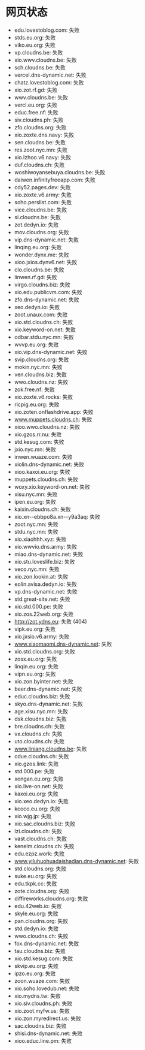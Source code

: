 # 网页状态
- edu.lovestoblog.com: 失败
- stds.eu.org: 失败
- viko.eu.org: 失败
- vp.cloudns.be: 失败
- xio.wwv.cloudns.be: 失败
- sch.cloudns.be: 失败
- vercel.dns-dynamic.net: 失败
- chatz.lovestoblog.com: 失败
- xio.zot.rf.gd: 失败
- wwv.cloudns.be: 失败
- vercl.eu.org: 失败
- educ.free.nf: 失败
- siv.cloudns.ph: 失败
- zfo.cloudns.org: 失败
- xio.zoxte.dns.navy: 失败
- sen.cloudns.be: 失败
- res.zoot.nyc.mn: 失败
- xio.lzhoo.v6.navy: 失败
- duf.cloudns.ch: 失败
- woshiwoyansebuya.cloudns.be: 失败
- daiwen.infinityfreeapp.com: 失败
- cdy52.pages.dev: 失败
- xio.zoxte.v6.army: 失败
- soho.perslist.com: 失败
- vice.cloudns.be: 失败
- si.cloudns.be: 失败
- zot.dedyn.io: 失败
- mov.cloudns.org: 失败
- vip.dns-dynamic.net: 失败
- linqing.eu.org: 失败
- wonder.dynx.me: 失败
- xioo.jxios.dynv6.net: 失败
- clo.cloudns.be: 失败
- linwen.rf.gd: 失败
- virgo.cloudns.biz: 失败
- xio.edu.publicvm.com: 失败
- zfo.dns-dynamic.net: 失败
- xeo.dedyn.io: 失败
- zoot.unaux.com: 失败
- xio.std.cloudns.ch: 失败
- xio.keyword-on.net: 失败
- odbar.stdu.nyc.mn: 失败
- wvvp.eu.org: 失败
- xio.vip.dns-dynamic.net: 失败
- svip.cloudns.org: 失败
- mokin.nyc.mn: 失败
- ven.cloudns.biz: 失败
- wwo.cloudns.nz: 失败
- zok.free.nf: 失败
- xio.zoxte.v6.rocks: 失败
- ricpig.eu.org: 失败
- xio.zoten.onflashdrive.app: 失败
- www.muppets.cloudns.ch: 失败
- xioo.wwo.cloudns.nz: 失败
- xio.gzos.rr.nu: 失败
- std.kesug.com: 失败
- jxio.nyc.mn: 失败
- inwen.wuaze.com: 失败
- xiolin.dns-dynamic.net: 失败
- xioo.kaxoi.eu.org: 失败
- muppets.cloudns.ch: 失败
- woxy.xio.keyword-on.net: 失败
- xisu.nyc.mn: 失败
- ipen.eu.org: 失败
- kaixin.cloudns.ch: 失败
- xio.xn--ebbpo8a.xn--y9a3aq: 失败
- zoot.nyc.mn: 失败
- stdu.nyc.mn: 失败
- xio.xiaohhh.xyz: 失败
- xio.wwvio.dns.army: 失败
- miao.dns-dynamic.net: 失败
- xio.stu.loveslife.biz: 失败
- veco.nyc.mn: 失败
- xio.zon.lookin.at: 失败
- eolin.avisa.dedyn.io: 失败
- vp.dns-dynamic.net: 失败
- std.great-site.net: 失败
- xio.std.000.pe: 失败
- xio.zos.22web.org: 失败
- http://zot.ydns.eu: 失败 (404)
- vipk.eu.org: 失败
- xio.jxsio.v6.army: 失败
- www.xiaomaomi.dns-dynamic.net: 失败
- xio.std.cloudns.org: 失败
- zosx.eu.org: 失败
- linqin.eu.org: 失败
- vipn.eu.org: 失败
- xio.zon.byinter.net: 失败
- beer.dns-dynamic.net: 失败
- educ.cloudns.biz: 失败
- skyo.dns-dynamic.net: 失败
- age.xisu.nyc.mn: 失败
- dsk.cloudns.biz: 失败
- bre.cloudns.ch: 失败
- vx.cloudns.ch: 失败
- uto.cloudns.ch: 失败
- www.liniang.cloudns.be: 失败
- cdue.cloudns.ch: 失败
- xio.gzos.link: 失败
- std.000.pe: 失败
- xongan.eu.org: 失败
- xio.live-on.net: 失败
- kaxoi.eu.org: 失败
- xio.xeo.dedyn.io: 失败
- kcoco.eu.org: 失败
- xio.wjg.jp: 失败
- xio.sac.cloudns.biz: 失败
- lzi.cloudns.ch: 失败
- vast.cloudns.ch: 失败
- kenelm.cloudns.ch: 失败
- edu.ezpz.work: 失败
- www.yiluhuohuadaishadian.dns-dynamic.net: 失败
- std.cloudns.org: 失败
- suke.eu.org: 失败
- edu.tkpk.cc: 失败
- zote.cloudns.org: 失败
- diffireworks.cloudns.org: 失败
- edu.42web.io: 失败
- skyle.eu.org: 失败
- pan.cloudns.org: 失败
- std.dedyn.io: 失败
- wwo.cloudns.ch: 失败
- fox.dns-dynamic.net: 失败
- tau.cloudns.biz: 失败
- xio.std.kesug.com: 失败
- skvip.eu.org: 失败
- ipzo.eu.org: 失败
- zoon.wuaze.com: 失败
- xio.soho.lovedub.net: 失败
- xio.mydns.tw: 失败
- xio.siv.cloudns.ph: 失败
- xio.zoot.myfw.us: 失败
- xio.zon.myredirect.us: 失败
- sac.cloudns.biz: 失败
- shisi.dns-dynamic.net: 失败
- xioo.educ.line.pm: 失败
